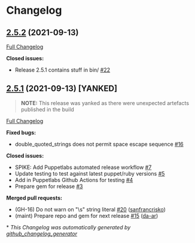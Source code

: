 # Changelog

## [2.5.2](https://github.com/puppetlabs/puppet-lint/tree/2.5.2) (2021-09-13)

[Full Changelog](https://github.com/puppetlabs/puppet-lint/compare/2.5.1...2.5.2)

**Closed issues:**

- Release 2.5.1 contains stuff in bin/ [\#22](https://github.com/puppetlabs/puppet-lint/issues/22)
## [2.5.1](https://github.com/puppetlabs/puppet-lint/tree/2.5.1) (2021-09-13) [YANKED]

> **NOTE:** This release was yanked as there were unexpected artefacts published in the build

[Full Changelog](https://github.com/puppetlabs/puppet-lint/compare/2.5.0...2.5.1)

**Fixed bugs:**

- double\_quoted\_strings does not permit space escape sequence [\#16](https://github.com/puppetlabs/puppet-lint/issues/16)

**Closed issues:**

- SPIKE: Add Puppetlabs automated release workflow [\#7](https://github.com/puppetlabs/puppet-lint/issues/7)
- Update testing to test against latest puppet/ruby versions [\#5](https://github.com/puppetlabs/puppet-lint/issues/5)
- Add in Puppetlabs Github Actions for testing [\#4](https://github.com/puppetlabs/puppet-lint/issues/4)
- Prepare gem for release [\#3](https://github.com/puppetlabs/puppet-lint/issues/3)

**Merged pull requests:**

- \(GH-16\) Do not warn on "\s" string literal [\#20](https://github.com/puppetlabs/puppet-lint/pull/20) ([sanfrancrisko](https://github.com/sanfrancrisko))
- \(maint\) Prepare repo and gem for next release [\#15](https://github.com/puppetlabs/puppet-lint/pull/15) ([da-ar](https://github.com/da-ar))


\* *This Changelog was automatically generated by [github_changelog_generator](https://github.com/github-changelog-generator/github-changelog-generator)*

